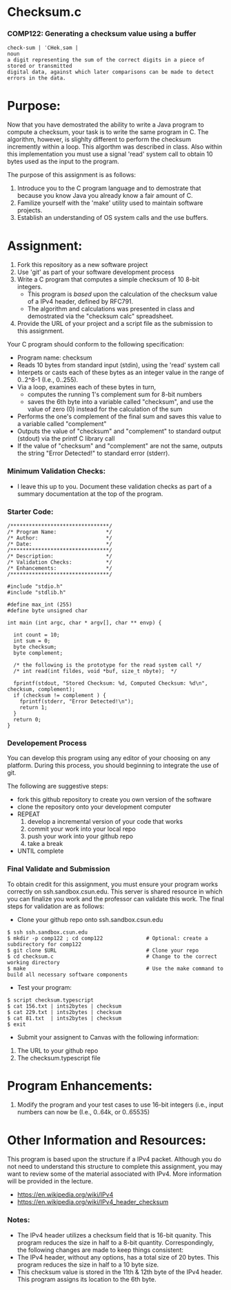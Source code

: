 # Checksum.c
### COMP122: Generating a checksum value using a buffer

```
check·sum | ˈCHekˌsəm |
noun
a digit representing the sum of the correct digits in a piece of stored or transmitted 
digital data, against which later comparisons can be made to detect errors in the data.
```


# Purpose:
Now that you have demostrated the ability to write a Java program to compute a checksum, your task is to write the same program in C. The algorithm, however, is slighlty different to perform the checksum incremently within a loop.  This algorthm was described in class.  Also within this implementation you must use a signal 'read' system call to obtain 10 bytes used as the input to the program. 

The purpose of this assignment is as follows:
  1. Introduce you to the C program language and to demostrate that because you know Java you already know a fair amount of C.
  1. Familize yourself with the 'make' utility used to maintain software projects.
  1. Establish an understanding of  OS system calls and the use buffers.


# Assignment:
1. Fork this repository as a new software project
1. Use 'git' as part of your software development process
1. Write a C program that computes a simple checksum of 10 8-bit integers.  
   * This program is *based* upon the calculation of the checksum value of a IPv4 header, defined by RFC791. 
   * The algorithm and calculations was presented in class and demostrated via the "checksum calc" spreadsheet.
1. Provide the URL of your project and a script file as the submission to this assignment.

Your C program should conform to the following specification:
  * Program name: checksum
  * Reads 10 bytes from standard input (stdin), using the 'read' system call
  * Interpets or casts each of these bytes as an integer value in the range of 0..2^8-1 (I.e., 0..255). 
  * Via a loop, examines each of these bytes in turn,
     * computes the running 1's complement sum for 8-bit numbers
     * saves the 6th byte into a variable called "checksum", and use the value of zero (0) instead for the calculation of the sum
  * Performs the one's complement of the final sum and saves this value to a variable called "complement"
  * Outputs the value of "checksum" and "complement" to standard output (stdout) via the printf C library call
  * If the value of "checksum" and "complement" are not the same, outputs the string "Error Detected!" to standard error (stderr).


### Minimum Validation Checks:
* I leave this up to you.  Document these validation checks as part of a summary documentation at the top of the program.


### Starter Code:

```
/********************************/
/* Program Name:                */
/* Author:                      */
/* Date:                        */
/********************************/
/* Description:                 */
/* Validation Checks:           */
/* Enhancements:                */
/********************************/

#include "stdio.h"
#include "stdlib.h"

#define max_int (255)
#define byte unsigned char

int main (int argc, char * argv[], char ** envp) {

  int count = 10;
  int sum = 0;   
  byte checksum; 
  byte complement;

  /* the following is the prototype for the read system call */
  /* int read(int fildes, void *buf, size_t nbyte);  */
```

```
  fprintf(stdout, "Stored Checksum: %d, Computed Checksum: %d\n", checksum, complement);
  if (checksum != complement ) {
    fprintf(stderr, "Error Detected!\n"); 
    return 1;
  }
  return 0;
}
```


### Developement Process
You can develop this program using any editor of your choosing on any platform. During this process, you should beginning to integrate the use of git.

The following are suggestive steps:
* fork this github repository to create you own version of the software
* clone the repository onto your development computer
* REPEAT
   1. develop a incremental version of your code that works
   1. commit your work into your local repo
   1. push your work into your github repo
   1. take a break
* UNTIL complete

### Final Validate and Submission
To obtain credit for this assignment, you must ensure your program works correctly on ssh.sandbox.csun.edu.  This server is shared resource in which you can finalize you work and the professor can validate this work.  The final steps for validation are as follows:

* Clone your github repo onto ssh.sandbox.csun.edu
```
$ ssh ssh.sandbox.csun.edu
$ mkdir -p comp122 ; cd comp122              # Optional: create a subdirectory for comp122
$ git clone $URL                             # Clone your repo
$ cd checksum.c                              # Change to the correct working directory
$ make                                       # Use the make command to build all necessary software components 
```

* Test your program:
```
$ script checksum.typescript 
$ cat 156.txt | ints2bytes | checksum
$ cat 229.txt | ints2bytes | checksum
$ cat 81.txt  | ints2bytes | checksum
$ exit
```

* Submit your assignent to Canvas with the following information:
1. The URL to your github repo
1. The checksum.typescript file

# Program Enhancements:
1. Modify the program and your test cases to use 16-bit integers (i.e., input numbers can now be (I.e., 0..64k, or 0..65535)

# Other Information and Resources:
This program is based upon the structure if a IPv4 packet.  Although you do not need to understand this structure to complete this assignment, you may want to review some of the material associated with IPv4.  More information will be provided in the lecture.
* https://en.wikipedia.org/wiki/IPv4
* https://en.wikipedia.org/wiki/IPv4_header_checksum

### Notes:
* The IPv4 header utilizes a checksum field that is 16-bit quanity. This program reduces the size in half to a 8-bit quantity.  Correspondingly, the following changes are made to keep things consistent: 
* The IPv4 header, without any options, has a total size of 20 bytes. This program reduces the size in half to a 10 byte size.
* This checksum value is stored in the 11th & 12th byte of the IPv4 header. This program assigns its location to the 6th byte.


